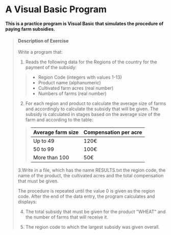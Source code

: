 # A Visual Basic Program

**This is a practice program is Visual Basic that simulates the procedure of paying farm subsidies.**

>#### Description of Exercise
>
>Write a program that:
> 1. Reads the following data for the Regions of the country for the payment of the subsidy:
>>* Region Code (integers with values 1-13)
>>* Product name (alphanumeric)
>>* Cultivated farm acres (real number)
>>* Numbers of farms (real number)
>
> 2. For each region and product to calculate the average size of farms and accordingly to calculate the subsidy that will be given. The subsidy is calculated in stages based on the average size of the farm and according to the table:
>>
>>Average farm size | Compensation per acre
>>------------ | -------------
>>Up to 49 | 120€
>>50 to 99 | 100€
>>More than 100 | 50€
>>
>
> 3.Write in a file, which has the name RESULTS.txt the region code, the name of the product, the cultivated acres and the total compensation that must be given.
>
>The procedure is repeated until the value 0 is given as the region code. After the end of the data entry, the program calculates and displays:
>
> 4. The total subsidy that must be given for the product "WHEAT" and the number of farms that will receive it.
>
> 5. The region code to which the largest subsidy was given overall.
>
